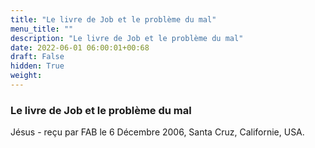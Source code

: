 ```yaml
---
title: "Le livre de Job et le problème du mal"
menu_title: ""
description: "Le livre de Job et le problème du mal"
date: 2022-06-01 06:00:01+00:68
draft: False
hidden: True
weight:
---
```

### Le livre de Job et le problème du mal

Jésus - reçu par FAB le 6 Décembre 2006, Santa Cruz, Californie, USA.



